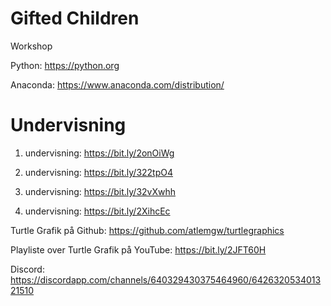 # Gifted Children
Workshop

Python: https://python.org

Anaconda: https://www.anaconda.com/distribution/

# Undervisning
1. undervisning: https://bit.ly/2onOiWg

2. undervisning: https://bit.ly/322tpO4

3. undervisning: https://bit.ly/32vXwhh

4. undervisning: https://bit.ly/2XihcEc

Turtle Grafik på Github: https://github.com/atlemgw/turtlegraphics

Playliste over Turtle Grafik på YouTube: https://bit.ly/2JFT60H 

Discord: https://discordapp.com/channels/640329430375464960/642632053401321510
